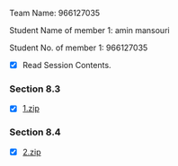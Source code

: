 Team Name: 966127035

Student Name of member 1: amin mansouri

Student No. of member 1: 966127035

- [x] Read Session Contents.

### Section 8.3
- [x] [1.zip](zip1.zip)

### Section 8.4
- [x] [2.zip](zip2.zip)

